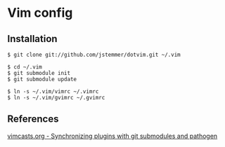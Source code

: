 Vim config
===========

Installation
------------

	$ git clone git://github.com/jstemmer/dotvim.git ~/.vim

	$ cd ~/.vim
	$ git submodule init
	$ git submodule update

	$ ln -s ~/.vim/vimrc ~/.vimrc
	$ ln -s ~/.vim/gvimrc ~/.gvimrc

References
----------

[vimcasts.org - Synchronizing plugins with git submodules and pathogen](http://vimcasts.org/episodes/synchronizing-plugins-with-git-submodules-and-pathogen/)
